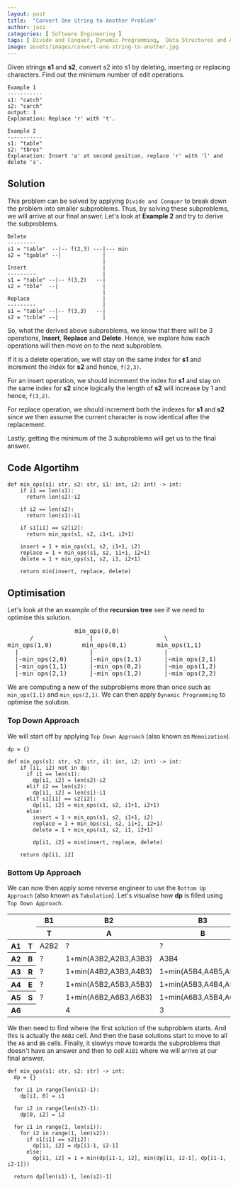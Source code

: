 ```yaml
---
layout: post
title:  "Convert One String to Another Problem"
author: jazz
categories: [ Software Engineering ]
tags: [ Divide and Conquer, Dynamic Programming,  Data Structures and Algorithm ]
image: assets/images/convert-one-string-to-another.jpg
---
```


Given strings **s1** and **s2**, convert s2 into s1 by deleting, inserting or replacing characters. Find out the minimum number of edit operations.

```text
Example 1
-----------
s1: "catch"
s2: "carch"
output: 1
Explanation: Replace 'r' with 't'.
```

```text
Example 2
-----------
s1: "table"
s2: "tbres"
Explanation: Insert 'a' at second position, replace 'r' with 'l' and delete 's'.
```

## Solution

This problem can be solved by applying `Divide and Conquer` to break down the problem into smaller subproblems. Thus, by solving these subproblems, we will arrive at our final answer. Let's look at **Example 2** and try to derive the subproblems.

```text
Delete
---------
s1 = "table"  --|-- f(2,3) ---|--- min
s2 = "tgable" --|             |
                              |
Insert                        |
---------                     |
s1 = "table" --|-- f(3,2)   --|
s2 = "tble"  --|              |
                              |
Replace                       |
---------                     |
s1 = "table" --|-- f(3,3)   --|
s2 = "tcble" --|              |
```

So, what the derived above subproblems, we know that there will be 3 operations, **Insert**, **Replace** and **Delete**. Hence, we explore how each operations will then move on to the next subproblem.

If it is a delete operation, we will stay on the same index for **s1** and increment the index for **s2** and hence, `f(2,3)`.

For an insert operation, we should increment the index for **s1** and stay on the same index for **s2** since logically the length of **s2** will increase by 1 and hence, `f(3,2)`.

For replace operation, we should increment both the indexes for **s1** and **s2** since we then assume the current character is now identical after the replacement.

Lastly, getting the minimum of the 3 subproblems will get us to the final answer.

## Code Algortihm

```py3
def min_ops(s1: str, s2: str, i1: int, i2: int) -> int:
    if i1 == len(s1):
      return len(s2)-i2

    if i2 == len(s2):
      return len(s1)-i1

    if s1[i1] == s2[i2]:
      return min_ops(s1, s2, i1+1, i2+1)

    insert = 1 + min_ops(s1, s2, i1+1, i2)
    replace = 1 + min_ops(s1, s2, i1+1, i2+1)
    delete = 1 + min_ops(s1, s2, i1, i2+1)

    return min(insert, replace, delete)
```

## Optimisation

Let's look at the an example of the **recursion tree** see if we need to optimise this solution.

<pre class="p-5 text-white bg-dark">
                  min_ops(0,0)
      /               |                   \
min_ops(1,0)        min_ops(0,1)        min_ops(1,1)
  |                   |                   |
  |-min_ops(2,0)      |-min_ops(1,1)      |-min_ops(2,1)
  |-min_ops(1,1)      |-min_ops(0,2)      |-min_ops(1,2)
  |-min_ops(2,1)      |-min_ops(1,2)      |-min_ops(2,2)
</pre>

We are computing a new of the subproblems more than once such as `min_ops(1,1)` and `min_ops(2,1)`. We can then apply `Dynamic Programming` to optimise the solution.

### Top Down Approach

We will start off by applying `Top Down Approach` (also known as `Memoization`).

```py3
dp = {}

def min_ops(s1: str, s2: str, i1: int, i2: int) -> int:
    if (i1, i2) not in dp:
      if i1 == len(s1):
        dp[i1, i2] = len(s2)-i2
      elif i2 == len(s2):
        dp[i1, i2] = len(s1)-i1
      elif s1[i1] == s2[i2]:
        dp[i1, i2] = min_ops(s1, s2, i1+1, i2+1)
      else:
        insert = 1 + min_ops(s1, s2, i1+1, i2)
        replace = 1 + min_ops(s1, s2, i1+1, i2+1)
        delete = 1 + min_ops(s1, s2, i1, i2+1)

        dp[i1, i2] = min(insert, replace, delete)

    return dp[i1, i2]
```

### Bottom Up Approach

We can now then apply some reverse engineer to use the `Bottom Up Approach` (also known as `Tabulation`). Let's visualise how **dp** is filled using `Top Down Approach`.

<div class="table-responsive">
  <table class="table table-dark table-striped table-sm table-bordered">
    <thead>
      <tr>
        <th colspan="2" rowspan="2"></th>
        <th>B1</th>
        <th>B2</th>
        <th>B3</th>
        <th>B4</th>
        <th>B5</th>
        <th>B6</th>
      </tr>
      <tr>
        <th>T</th>
        <th>A</th>
        <th>B</th>
        <th>L</th>
        <th>E</th>
        <th></th>
      </tr>
    </thead>
    <tbody>
      <tr>
        <th>A1</th>
        <th>T</th>
        <td class="bg-success">A2B2</td>
        <td>?</td>
        <td>?</td>
        <td>?</td>
        <td>?</td>
        <td></td>
      </tr>
      <tr>
        <th>A2</th>
        <th>B</th>
        <td>?</td>
        <td>1+min(A3B2,A2B3,A3B3)</td>
        <td>A3B4</td>
        <td>?</td>
        <td>?</td>
        <td></td>
      </tr>
      <tr>
        <th>A3</th>
        <th>R</th>
        <td>?</td>
        <td>1+min(A4B2,A3B3,A4B3)</td>
        <td>1+min(A5B4,A4B5,A5B5)</td>
        <td>1+min(A4B4,A3B5,A4B5)</td>
        <td>1+Min(A4B5,A3B6,A4B6)</td>
        <td class="bg-primary">3</td>
      </tr>
      <tr>
        <th>A4</th>
        <th>E</th>
        <td>?</td>
        <td>1+min(A5B2,A5B3,A5B3)</td>
        <td>1+min(A5B3,A4B4,A5B4)</td>
        <td>1+min(A5B4,A4B5,A5B5)</td>
        <td>A5B6</td>
        <td class="bg-primary">2</td>
      </tr>
      <tr>
        <th>A5</th>
        <th>S</th>
        <td>?</td>
        <td>1+min(A6B2,A6B3,A6B3)</td>
        <td>1+min(A6B3,A5B4,A6B4)</td>
        <td>1+min(A6B4,A5B5,A6B5)</td>
        <td>1+min(A6B5,A5B6,A6B6)</td>
        <td class="bg-primary">1</td>
      </tr>
      <tr>
        <th>A6</th>
        <th></th>
        <td></td>
        <td class="bg-info">4</td>
        <td class="bg-primary">3</td>
        <td class="bg-primary">2</td>
        <td class="bg-primary">1</td>
        <td>0</td>
      </tr>
    </tbody>
  </table>
</div>

We then need to find where the first solution of the subproblem starts. And this is actually the `A6B2` cell. And then the base solutions start to move to all the `A6` and `B6` cells. Finally, it slowlys move towards the subproblems that doesn't have an answer and then to cell `A1B1` where we will arrive at our final answer.

```py3
def min_ops(s1: str, s2: str) -> int:
  dp = {}

  for i1 in range(len(s1)-1):
    dp[i1, 0] = i1

  for i2 in range(len(s2)-1):
    dp[0, i2] = i2

  for i1 in range(1, len(s1)):
    for i2 in range(1, len(s2)):
      if s1[i1] == s2[i2]:
        dp[i1, i2] = dp[i1-1, i2-1]
      else:
        dp[i1, i2] = 1 + min(dp[i1-1, i2], min(dp[i1, i2-1], dp[i1-1, i2-1]))

  return dp[len(s1)-1, len(s2)-1]
```
